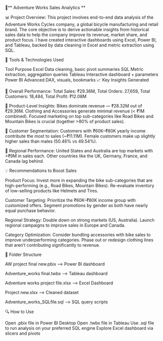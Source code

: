 🚴** Adventure Works Sales Analytics **

📊 Project Overview: This project involves end-to-end data analysis of the Adventure Works Cycles company, a global bicycle manufacturing and retail brand. The core objective is to derive actionable insights from historical sales data to help the company improve its revenue, market share, and product focus. I have created interactive dashboards using Excel, Power BI, and Tableau, backed by data cleaning in Excel and metric extraction using SQL.

🔧 Tools & Technologies Used

Tool	Purpose
Excel	Data cleaning, basic pivot summaries
SQL	Metric extraction, aggregation queries
Tableau	Interactive dashboard + parameters
Power BI	Advanced DAX, visuals, bookmarks
📈 Key Insights Generated

🔹 Overall Performance: Total Sales: ₹29.36M, Total Orders: 27,659, Total Customers: 18,484, Total Profit: ₹12.08M

🔹 Product-Level Insights: Bikes dominate revenue — ₹28.32M out of ₹29.36M. Clothing and Accessories generate minimal revenue (< ₹1M combined). Focused marketing on top sub-categories like Road Bikes and Mountain Bikes is crucial (together >80% of product sales).

🔹 Customer Segmentation: Customers with ₹60K–₹80K yearly income contribute the most to sales (~₹11.11M). Female customers make up slightly higher sales than males (50.46% vs 49.54%).

🔹 Regional Performance: United States and Australia are top markets with >₹9M in sales each. Other countries like the UK, Germany, France, and Canada lag behind.

💡 Recommendations to Boost Sales

Product Focus: Invest more in expanding the bike sub-categories that are high-performing (e.g., Road Bikes, Mountain Bikes). Re-evaluate inventory of low-selling products like Helmets and Tires.

Customer Targeting: Prioritize the ₹60K–₹80K income group with customized offers. Segment promotions by gender as both have nearly equal purchase behavior.

Regional Strategy: Double down on strong markets (US, Australia). Launch regional campaigns to improve sales in Europe and Canada.

Category Optimization: Consider bundling accessories with bike sales to improve underperforming categories. Phase out or redesign clothing lines that aren’t contributing significantly to revenue.

📁 Folder Structure

AW project final new.pbix --> Power BI dashboard

Adventure_works final.twbx --> Tableau dashboard

Adventure works project file.xlsx --> Excel Dashboard

Project new.xlsx --> Cleaned dataset

Adventure_works_SQLfile.sql --> SQL query scripts

🔍 How to Use

Open .pbix file in Power BI Desktop
Open .twbx file in Tableau
Use .sql file to run analysis on your preferred SQL engine
Explore Excel dashboard via slicers and pivots
